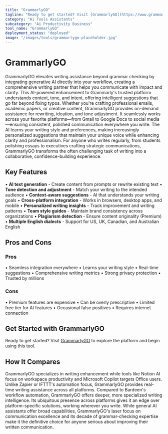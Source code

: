 ```yaml
---
title: "GrammarlyGO"
tagline: "Ready to get started? Visit [GrammarlyGO](https://www.grammarly.com/go) to explore the platform and begin using this tool...."
category: "Ai Tools Assistants"
subcategory: "Ai Productivity Business"
tool_name: "GrammarlyGO"
deployment_status: "deployed"
image: "/images/tools/grammarlygo-placeholder.jpg"
---
```


# GrammarlyGO

GrammarlyGO elevates writing assistance beyond grammar checking by integrating generative AI directly into your workflow, creating a comprehensive writing partner that helps you communicate with impact and clarity. This AI-powered enhancement to Grammarly's trusted platform understands context, tone, and intent, offering intelligent suggestions that go far beyond fixing typos. Whether you're crafting professional emails, academic papers, or creative content, GrammarlyGO provides on-demand assistance for rewriting, ideation, and tone adjustment. It seamlessly works across your favorite platforms—from Gmail to Google Docs to social media—ensuring consistent, polished communication everywhere you write. The AI learns your writing style and preferences, making increasingly personalized suggestions that maintain your unique voice while enhancing clarity and professionalism. For anyone who writes regularly, from students polishing essays to executives crafting strategic communications, GrammarlyGO transforms the often challenging task of writing into a collaborative, confidence-building experience.

## Key Features

• **AI text generation** - Create content from prompts or rewrite existing text
• **Tone detection and adjustment** - Match your writing to the intended audience
• **Context-aware suggestions** - AI that understands your writing goals
• **Cross-platform integration** - Works in browsers, desktop apps, and mobile
• **Personalized writing insights** - Track improvement and writing patterns
• **Team style guides** - Maintain brand consistency across organizations
• **Plagiarism detection** - Ensure content originality (Premium)
• **Multiple English dialects** - Support for US, UK, Canadian, and Australian English

## Pros and Cons

### Pros
• Seamless integration everywhere
• Learns your writing style
• Real-time suggestions
• Comprehensive writing metrics
• Strong privacy protection
• Trusted by millions

### Cons
• Premium features are expensive
• Can be overly prescriptive
• Limited free tier for AI features
• Occasional false positives
• Requires internet connection

## Get Started with GrammarlyGO

Ready to get started? Visit [GrammarlyGO](https://www.grammarly.com/go) to explore the platform and begin using this tool.

## How It Compares

GrammarlyGO specializes in writing enhancement while tools like Notion AI focus on workspace productivity and Microsoft Copilot targets Office users. Unlike Zapier or IFTTT's automation focus, GrammarlyGO provides real-time writing assistance across all platforms. Compared to Bardeen's workflow automation, GrammarlyGO offers deeper, more specialized writing intelligence. Its ubiquitous presence across platforms gives it an edge over platform-specific solutions, working wherever you write. While general AI assistants offer broad capabilities, GrammarlyGO's laser focus on communication excellence and its decade of grammar-checking expertise make it the definitive choice for anyone serious about improving their written communication.